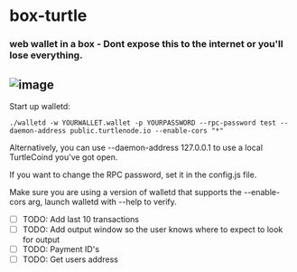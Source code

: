 # box-turtle
### web wallet in a box - Dont expose this to the internet or you'll lose everything. 

![image](https://user-images.githubusercontent.com/34389545/41516136-7ff3acf4-72a2-11e8-8241-7afb6daa9c12.png)
--

Start up walletd:

`./walletd -w YOURWALLET.wallet -p YOURPASSWORD --rpc-password test --daemon-address public.turtlenode.io --enable-cors "*"`

Alternatively, you can use --daemon-address 127.0.0.1 to use a local TurtleCoind you've got open.

If you want to change the RPC password, set it in the config.js file.

Make sure you are using a version of walletd that supports the --enable-cors arg, launch walletd with --help to verify.

- [ ] TODO: Add last 10 transactions
- [ ] TODO: Add output window so the user knows where to expect to look for output
- [ ] TODO: Payment ID's
- [ ] TODO: Get users address
